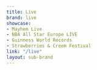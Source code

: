 ```yaml
---
title: Live
brand: live
showcase:
- Mayhem Live
- NBA All Star Europe LIVE
- Guinness World Records
- Strawberries & Creem Festival
link: "/live"
layout: sub-brand
---
```



